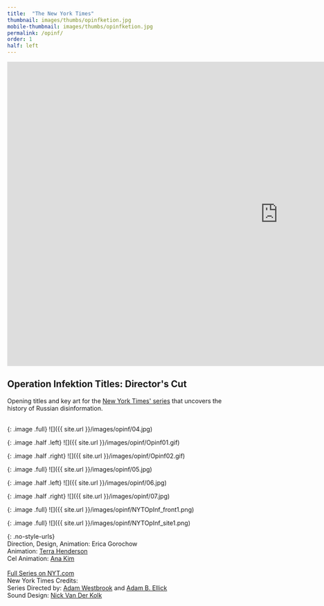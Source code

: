 ```yaml
---
title:  "The New York Times"
thumbnail: images/thumbs/opinfketion.jpg
mobile-thumbnail: images/thumbs/opinfketion.jpg
permalink: /opinf/
order: 1
half: left
---
```


<div class='embed-container'>
 <iframe src="https://player.vimeo.com/video/266593671?loop=1&color=f16961&title=0&byline=0&portrait=0" width="1250" height="703" frameborder="0" webkitallowfullscreen mozallowfullscreen allowfullscreen></iframe>
</div>

## **Operation Infektion Titles: Director's Cut**

Opening titles and key art for the [New York Times' series](https://www.nytimes.com/2018/11/12/opinion/russia-meddling-disinformation-fake-news-elections.html) that uncovers the history of Russian disinformation. 

<br/>
{: .image .full}
![]({{ site.url }}/images/opinf/04.jpg)

{: .image .half .left}
![]({{ site.url }}/images/opinf/Opinf01.gif)

{: .image .half .right}
![]({{ site.url }}/images/opinf/Opinf02.gif)

{: .image .full}
![]({{ site.url }}/images/opinf/05.jpg)

{: .image .half .left}
![]({{ site.url }}/images/opinf/06.jpg)

{: .image .half .right}
![]({{ site.url }}/images/opinf/07.jpg)

{: .image .full}
![]({{ site.url }}/images/opinf/NYTOpInf_front1.png)

{: .image .full}
![]({{ site.url }}/images/opinf/NYTOpInf_site1.png)

{: .no-style-urls}
<br/>
Direction, Design, Animation: Erica Gorochow <br/>
Animation: [Terra Henderson](http://terrahenderson.com)<br/>
Cel Animation: [Ana Kim](http://www.anajkim.com/)<br/>
<br/>
[Full Series on NYT.com](https://www.nytimes.com/2018/11/12/opinion/russia-meddling-disinformation-fake-news-elections.html)<br/>
New York Times Credits:<br/>
Series Directed by: [Adam Westbrook](https://www.adamwestbrook.co.uk/) and [Adam B. Ellick](https://www.nytimes.com/by/adam-b-ellick)<br/>
Sound Design: [Nick Van Der Kolk](http://loveandradio.org/)<br/>

<br/>